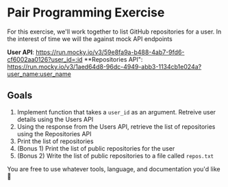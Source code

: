 # Pair Programming Exercise

For this exercise, we'll work together to list GitHub repositories for a user. In the interest of time we will the against mock API endpoints


**User API**: https://run.mocky.io/v3/59e8fa9a-b488-4ab7-9fd6-cf6002aa0126?user_id=:id
**Repositories API": https://run.mocky.io/v3/1aed64d8-96dc-4949-abb3-1134cb1e024a?user_name:user_name

## Goals

1. Implement function that takes a `user_id` as an argument. Retreive user details using the Users API
2. Using the response from the Users API, retrieve the list of repositories using the Repositories API
3. Print the list of repositories
4. (Bonus 1) Print the list of public repositories for the user
5. (Bonus 2) Write the list of public repositories to a file called `repos.txt`

You are free to use whatever tools, language, and documentation you'd like 🚀

